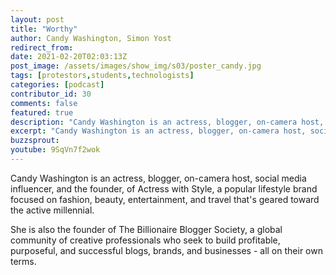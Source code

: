 ```yaml
---
layout: post
title: "Worthy"
author: Candy Washington, Simon Yost
redirect_from:
date: 2021-02-20T02:03:13Z
post_image: /assets/images/show_img/s03/poster_candy.jpg
tags: [protestors,students,technologists]
categories: [podcast]
contributor_id: 30
comments: false
featured: true
description: "Candy Washington is an actress, blogger, on-camera host, social media influencer, and the founder, of Actress with Style."
excerpt: "Candy Washington is an actress, blogger, on-camera host, social media influencer, and the founder, of Actress with Style."
buzzsprout: 
youtube: 9SqVn7f2wok
---
```

Candy Washington is an actress, blogger, on-camera host, social media influencer, and the founder, of Actress with Style, a popular lifestyle brand focused on fashion, beauty, entertainment, and travel that's geared toward the active millennial.

She is also the founder of The Billionaire Blogger Society, a global community of creative professionals who seek to build profitable, purposeful, and successful blogs, brands, and businesses - all on their own terms.